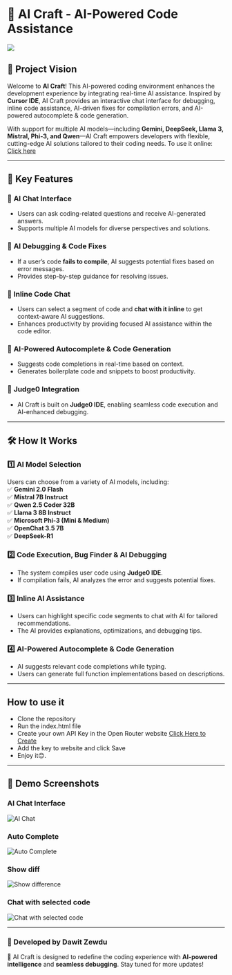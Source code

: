# 📜 AI Craft - AI-Powered Code Assistance

<img src="https://img.shields.io/badge/-Solo%20Project-f2336f?&style=for-the-badge&logoColor=white" />

## 🌟 Project Vision

Welcome to **AI Craft**! This AI-powered coding environment enhances the development experience by integrating real-time AI assistance. Inspired by **Cursor IDE**, AI Craft provides an interactive chat interface for debugging, inline code assistance, AI-driven fixes for compilation errors, and AI-powered autocomplete & code generation.

With support for multiple AI models—including **Gemini, DeepSeek, Llama 3, Mistral, Phi-3, and Qwen**—AI Craft empowers developers with flexible, cutting-edge AI solutions tailored to their coding needs.
To use it online: [Click here](https://aicraftide.netlify.app/)

---

## 🚀 Key Features

### 🔹 **AI Chat Interface**

- Users can ask coding-related questions and receive AI-generated answers.
- Supports multiple AI models for diverse perspectives and solutions.

### 🔹 **AI Debugging & Code Fixes**

- If a user’s code **fails to compile**, AI suggests potential fixes based on error messages.
- Provides step-by-step guidance for resolving issues.

### 🔹 **Inline Code Chat**

- Users can select a segment of code and **chat with it inline** to get context-aware AI suggestions.
- Enhances productivity by providing focused AI assistance within the code editor.

### 🔹 **AI-Powered Autocomplete & Code Generation**

- Suggests code completions in real-time based on context.
- Generates boilerplate code and snippets to boost productivity.

### 🔹 **Judge0 Integration**

- AI Craft is built on **Judge0 IDE**, enabling seamless code execution and AI-enhanced debugging.

---

## 🛠️ How It Works

### 1️⃣ **AI Model Selection**

Users can choose from a variety of AI models, including:  
✅ **Gemini 2.0 Flash**  
✅ **Mistral 7B Instruct**  
✅ **Qwen 2.5 Coder 32B**  
✅ **Llama 3 8B Instruct**  
✅ **Microsoft Phi-3 (Mini & Medium)**  
✅ **OpenChat 3.5 7B**  
✅ **DeepSeek-R1**

### 2️⃣ **Code Execution, Bug Finder & AI Debugging**

- The system compiles user code using **Judge0 IDE**.
- If compilation fails, AI analyzes the error and suggests potential fixes.

### 3️⃣ **Inline AI Assistance**

- Users can highlight specific code segments to chat with AI for tailored recommendations.
- The AI provides explanations, optimizations, and debugging tips.

### 4️⃣ **AI-Powered Autocomplete & Code Generation**

- AI suggests relevant code completions while typing.
- Users can generate full function implementations based on descriptions.

---

## How to use it

- Clone the repository
- Run the index.html file
- Create your own API Key in the Open Router website [Click Here to Create](https://openrouter.ai/settings/keys)
- Add the key to website and click Save
- Enjoy it😊.
---

## 🎥 Demo Screenshots

### AI Chat Interface

![AI Chat](https://github.com/dawit2123/AICraft-IDE/blob/master/Demo/chat.png)

### Auto Complete

![Auto Complete](https://github.com/dawit2123/AICraft-IDE/blob/master/Demo/Auto%20Complete.png)

### Show diff

![Show difference](https://github.com/dawit2123/AICraft-IDE/blob/master/Demo/show%20different.png)

### Chat with selected code

![Chat with selected code](https://github.com/dawit2123/AICraft-IDE/blob/master/Demo/start%20chat%20with%20selected%20code.png)

---

### 📌 Developed by **Dawit Zewdu**

🚀 AI Craft is designed to redefine the coding experience with **AI-powered intelligence** and **seamless debugging**. Stay tuned for more updates!
